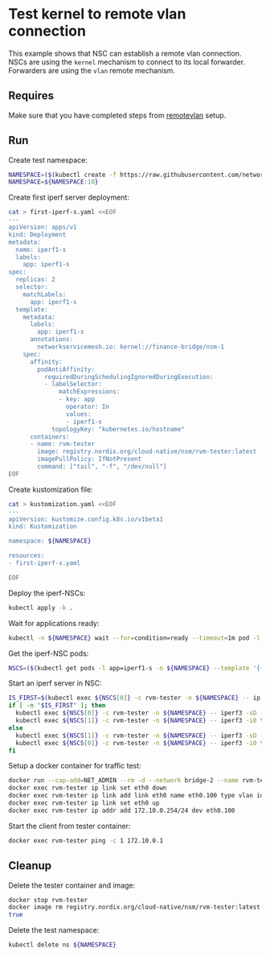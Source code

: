 # Test kernel to remote vlan connection

This example shows that NSC can establish a remote vlan connection.
NSCs are using the `kernel` mechanism to connect to its local forwarder.
Forwarders are using the `vlan` remote mechanism.

## Requires

Make sure that you have completed steps from [remotevlan](../../remotevlan) setup.

## Run

<!-- TODO: Add step numbers -->
Create test namespace:

```bash
NAMESPACE=($(kubectl create -f https://raw.githubusercontent.com/networkservicemesh/deployments-k8s/7113942326f9001fa67b7a9effdf38d4eba2dbdd/examples/use-cases/namespace.yaml)[0])
NAMESPACE=${NAMESPACE:10}
```

Create first iperf server deployment:
<!-- TODO: Change rvm-tester image to networkstatic/iperf3 -->

```bash
cat > first-iperf-s.yaml <<EOF
---
apiVersion: apps/v1
kind: Deployment
metadata:
  name: iperf1-s
  labels:
    app: iperf1-s
spec:
  replicas: 2
  selector:
    matchLabels:
      app: iperf1-s
  template:
    metadata:
      labels:
        app: iperf1-s
      annotations:
        networkservicemesh.io: kernel://finance-bridge/nsm-1
    spec:
      affinity:
        podAntiAffinity:
          requiredDuringSchedulingIgnoredDuringExecution:
          - labelSelector:
              matchExpressions:
              - key: app
                operator: In
                values:
                - iperf1-s
            topologyKey: "kubernetes.io/hostname"
      containers:
      - name: rvm-tester
        image: registry.nordix.org/cloud-native/nsm/rvm-tester:latest
        imagePullPolicy: IfNotPresent
        command: ["tail", "-f", "/dev/null"]
EOF
```

<!-- TODO: Create second iperf server to connect to second network service -->
Create kustomization file:

```bash
cat > kustomization.yaml <<EOF
---
apiVersion: kustomize.config.k8s.io/v1beta1
kind: Kustomization

namespace: ${NAMESPACE}

resources:
- first-iperf-s.yaml

EOF
```

Deploy the iperf-NSCs:

```bash
kubectl apply -k .
```

Wait for applications ready:

```bash
kubectl -n ${NAMESPACE} wait --for=condition=ready --timeout=1m pod -l app=iperf1-s
```

Get the iperf-NSC pods:

```bash
NSCS=($(kubectl get pods -l app=iperf1-s -n ${NAMESPACE} --template '{{range .items}}{{.metadata.name}}{{"\n"}}{{end}}'))
```

Start an iperf server in NSC:

```bash
IS_FIRST=$(kubectl exec ${NSCS[0]} -c rvm-tester -n ${NAMESPACE} -- ip a s nsm-1 | grep 172.10.0.1)
if [ -n "$IS_FIRST" ]; then
  kubectl exec ${NSCS[0]} -c rvm-tester -n ${NAMESPACE} -- iperf3 -sD -B 172.10.0.1 -1
  kubectl exec ${NSCS[1]} -c rvm-tester -n ${NAMESPACE} -- iperf3 -i0 t 5 -c 172.10.0.1 -B 172.10.0.2
else
  kubectl exec ${NSCS[1]} -c rvm-tester -n ${NAMESPACE} -- iperf3 -sD -B 172.10.0.1 -1
  kubectl exec ${NSCS[0]} -c rvm-tester -n ${NAMESPACE} -- iperf3 -i0 t 5 -c 172.10.0.1 -B 172.10.0.2
fi
```

<!-- TODO: start iperf client from this image-->
Setup a docker container for traffic test:

```bash
docker run --cap-add=NET_ADMIN --rm -d --network bridge-2 --name rvm-tester registry.nordix.org/cloud-native/nsm/rvm-tester:latest tail -f /dev/null
docker exec rvm-tester ip link set eth0 down
docker exec rvm-tester ip link add link eth0 name eth0.100 type vlan id 100
docker exec rvm-tester ip link set eth0 up
docker exec rvm-tester ip addr add 172.10.0.254/24 dev eth0.100
```

Start the client from tester container:

```bash
docker exec rvm-tester ping -c 1 172.10.0.1
```

## Cleanup

Delete the tester container and image:

```bash
docker stop rvm-tester
docker image rm registry.nordix.org/cloud-native/nsm/rvm-tester:latest
true
```

Delete the test namespace:

```bash
kubectl delete ns ${NAMESPACE}
```
